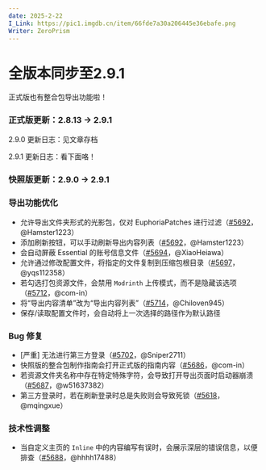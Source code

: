 ```yaml
---
date: 2025-2-22
I_Link: https://pic1.imgdb.cn/item/66fde7a30a206445e36ebafe.png
Writer: ZeroPrism
---
```

# 全版本同步至2.9.1

正式版也有整合包导出功能啦！

### 正式版更新：2.8.13 → 2.9.1

2.9.0 更新日志：见文章存档

2.9.1 更新日志：看下面咯！

### 快照版更新：2.9.0 → 2.9.1

###  导出功能优化
  - 允许导出文件夹形式的光影包，仅对 EuphoriaPatches 进行过滤（[#5692](https://github.com/Hex-Dragon/PCL2/issues/5692)，@Hamster1223）
  - <paracolor color="Green"/>添加刷新按钮，可以手动刷新导出内容列表（[#5692](https://github.com/Hex-Dragon/PCL2/issues/5692)，@Hamster1223）
  - 会自动屏蔽 Essential 的账号信息文件（[#5694](https://github.com/Hex-Dragon/PCL2/issues/5694)，@XiaoHeiawa）
  - <paracolor color="Green"/>允许通过修改配置文件，将指定的文件复制到压缩包根目录（[#5697](https://github.com/Hex-Dragon/PCL2/issues/5697)，@yqs112358）
  - 若勾选打包资源文件，会禁用 `Modrinth` 上传模式，而不是隐藏该选项（[#5712](https://github.com/Hex-Dragon/PCL2/issues/5712)，@com-in）
  - 将“导出内容清单”改为“导出内容列表”（[#5714](https://github.com/Hex-Dragon/PCL2/issues/5714)，@Chiloven945）
  - 保存/读取配置文件时，会自动将上一次选择的路径作为默认路径

### Bug 修复
  - <paracolor color="Red"/>[严重] 无法进行第三方登录（[#5702](https://github.com/Hex-Dragon/PCL2/issues/5702)，@Sniper2711）
  - 快照版的整合包制作指南会打开正式版的指南内容（[#5686](https://github.com/Hex-Dragon/PCL2/issues/5686)，@com-in）
  - 若资源文件夹名称中存在特定特殊字符，会导致打开导出页面时启动器崩溃（[#5687](https://github.com/Hex-Dragon/PCL2/issues/5687)，@w51637382）
  - 第三方登录时，若在刷新登录时总是失败则会导致死锁（[#5618](https://github.com/Hex-Dragon/PCL2/issues/5618)，@mqingxue）

### 技术性调整
  - 当自定义主页的 `Inline` 中的内容编写有误时，会展示深层的错误信息，以便排查（[#5688](https://github.com/Hex-Dragon/PCL2/issues/5688)，@hhhh17488）
